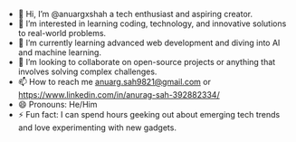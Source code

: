 - 👋 Hi, I’m @anuargxshah a tech enthusiast and aspiring creator.
- 👀 I’m interested in learning coding, technology, and innovative solutions to real-world problems.
- 🌱 I’m currently learning advanced web development and diving into AI and machine learning.
- 💞️ I’m looking to collaborate on open-source projects or anything that involves solving complex challenges.
- 📫 How to reach me anuarg.sah9821@gmail.com or https://www.linkedin.com/in/anurag-sah-392882334/
- 😄 Pronouns: He/Him
- ⚡ Fun fact: I can spend hours geeking out about emerging tech trends and love experimenting with new gadgets. 

<!---
anuargxshah/anuargxshah is a ✨ special ✨ repository because its `README.md` (this file) appears on your GitHub profile.
You can click the Preview link to take a look at your changes.
--->
